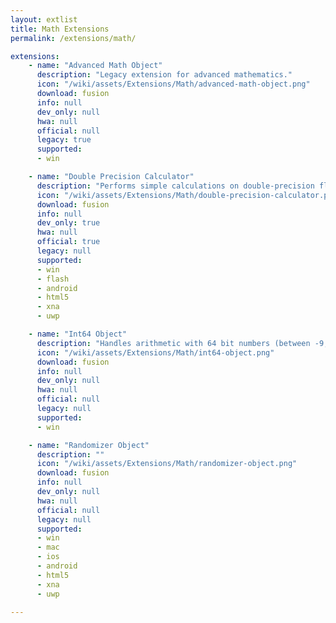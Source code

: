 ```yaml
---
layout: extlist
title: Math Extensions
permalink: /extensions/math/

extensions:
    - name: "Advanced Math Object"
      description: "Legacy extension for advanced mathematics."
      icon: "/wiki/assets/Extensions/Math/advanced-math-object.png"
      download: fusion
      info: null
      dev_only: null
      hwa: null
      official: null
      legacy: true
      supported:
      - win

    - name: "Double Precision Calculator"
      description: "Performs simple calculations on double-precision floating point numbers (16 significant figures). For developer editions only."
      icon: "/wiki/assets/Extensions/Math/double-precision-calculator.png"
      download: fusion
      info: null
      dev_only: true
      hwa: null
      official: true
      legacy: null
      supported:
      - win
      - flash
      - android
      - html5
      - xna
      - uwp

    - name: "Int64 Object"
      description: "Handles arithmetic with 64 bit numbers (between -9,223,372,036,854,775,808 and 9,223,372,036,854,775,807)"
      icon: "/wiki/assets/Extensions/Math/int64-object.png"
      download: fusion
      info: null
      dev_only: null
      hwa: null
      official: null
      legacy: null
      supported:
      - win

    - name: "Randomizer Object"
      description: ""
      icon: "/wiki/assets/Extensions/Math/randomizer-object.png"
      download: fusion
      info: null
      dev_only: null
      hwa: null
      official: null
      legacy: null
      supported:
      - win
      - mac
      - ios
      - android
      - html5
      - xna
      - uwp

---
```

